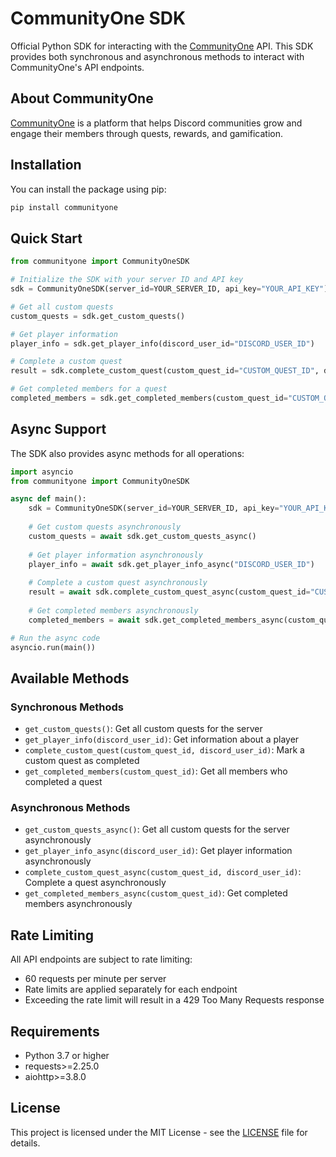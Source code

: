 # CommunityOne SDK

Official Python SDK for interacting with the [CommunityOne](https://communityone.io) API. This SDK provides both synchronous and asynchronous methods to interact with CommunityOne's API endpoints.

## About CommunityOne

[CommunityOne](https://communityone.io) is a platform that helps Discord communities grow and engage their members through quests, rewards, and gamification.

## Installation

You can install the package using pip:

```bash
pip install communityone
```

## Quick Start

```python
from communityone import CommunityOneSDK

# Initialize the SDK with your server ID and API key
sdk = CommunityOneSDK(server_id=YOUR_SERVER_ID, api_key="YOUR_API_KEY")

# Get all custom quests
custom_quests = sdk.get_custom_quests()

# Get player information
player_info = sdk.get_player_info(discord_user_id="DISCORD_USER_ID")

# Complete a custom quest
result = sdk.complete_custom_quest(custom_quest_id="CUSTOM_QUEST_ID", discord_user_id="DISCORD_USER_ID")

# Get completed members for a quest
completed_members = sdk.get_completed_members(custom_quest_id="CUSTOM_QUEST_ID")
```

## Async Support

The SDK also provides async methods for all operations:

```python
import asyncio
from communityone import CommunityOneSDK

async def main():
    sdk = CommunityOneSDK(server_id=YOUR_SERVER_ID, api_key="YOUR_API_KEY")
    
    # Get custom quests asynchronously
    custom_quests = await sdk.get_custom_quests_async()
    
    # Get player information asynchronously
    player_info = await sdk.get_player_info_async("DISCORD_USER_ID")
    
    # Complete a custom quest asynchronously
    result = await sdk.complete_custom_quest_async(custom_quest_id="CUSTOM_QUEST_ID", discord_user_id="DISCORD_USER_ID")
    
    # Get completed members asynchronously
    completed_members = await sdk.get_completed_members_async(custom_quest_id="CUSTOM_QUEST_ID")

# Run the async code
asyncio.run(main())
```

## Available Methods

### Synchronous Methods
- `get_custom_quests()`: Get all custom quests for the server
- `get_player_info(discord_user_id)`: Get information about a player
- `complete_custom_quest(custom_quest_id, discord_user_id)`: Mark a custom quest as completed
- `get_completed_members(custom_quest_id)`: Get all members who completed a quest

### Asynchronous Methods
- `get_custom_quests_async()`: Get all custom quests for the server asynchronously
- `get_player_info_async(discord_user_id)`: Get player information asynchronously
- `complete_custom_quest_async(custom_quest_id, discord_user_id)`: Complete a quest asynchronously
- `get_completed_members_async(custom_quest_id)`: Get completed members asynchronously

## Rate Limiting

All API endpoints are subject to rate limiting:
- 60 requests per minute per server
- Rate limits are applied separately for each endpoint
- Exceeding the rate limit will result in a 429 Too Many Requests response

## Requirements

- Python 3.7 or higher
- requests>=2.25.0
- aiohttp>=3.8.0

## License

This project is licensed under the MIT License - see the [LICENSE](LICENSE) file for details. 